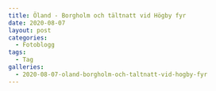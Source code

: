 ```yaml
---
title: Öland - Borgholm och tältnatt vid Högby fyr
date: 2020-08-07
layout: post
categories:
  - Fotoblogg
tags:
  - Tag
galleries:
  - 2020-08-07-oland-borgholm-och-taltnatt-vid-hogby-fyr
---
```

